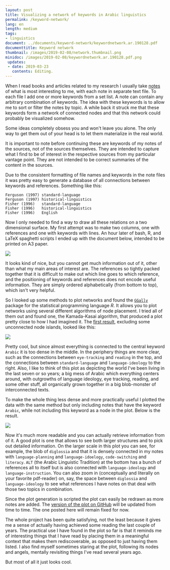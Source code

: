 ```yaml
---
layout: post
title: Visualizing a network of keywords in Arabic linguistics
permalink: /keyword-network/
lang: en
length: medium
tags: 
- linguistics
document: ../documents/keyword-network/keywordnetwork.ar.190128.pdf
documenttitle: Keyword network
thumbnail: /images/2019-02-08/network.thumbnail.png
minidoc: /images/2019-02-08/keywordnetwork.ar.190128.pdf.png
 updates:
 - date: 2019-03-23
   contents: Editing.
---
```


When I read books and articles related to my research I usually take [notes](/reading-notes-on-github/) of what is most interesting to me, with each note in separate text file. To each file I add one or more keywords from a set list. A note can contain any arbitrary combination of keywords. The idea with these keywords is to allow me to sort or filter the notes by topic. A while back it struck me that these keywords form a network of connected nodes and that this network could probably be visualized somehow.

Some ideas completely obsess you and won't leave you alone. The only way to get them out of your head is to let them materialize in the real world.

It is important to note before continuing these are keywords of my notes of the sources, not of the sources themselves. They are intended to capture what I find to be of interest in the respective sources from my particular vantage point. They are not intended to be correct summaries of the content in the sources.

Due to the consistent formatting of file names and keywords in the note files it was pretty easy to generate a database of all connections between keywords and references. Something like this:

```
Ferguson (1997)	standard-language
Ferguson (1997)	historical-linguistics
Fisher (1996) 	standard-language
Fisher (1996) 	historical-linguistics
Fisher (1996) 	English
```

Now I only needed to find a way to draw all these relations on a two dimensional surface. My first attempt was to make two columns, one with references and one with keywords with lines. An hour later of bash, R, and LaTeX spaghetti scripts I ended up with the document below, intended to be printed on A3 paper.

[![](/images/2019-02-08/tikz.tex.pdf.png)](/documents/keyword-network/tikz.tex.pdf)

It looks kind of nice, but you cannot get much information out of it, other than what my main areas of interest are. The references so tightly packed together that it is difficult to make out which line goes to which reference, and the positioning of keywords and references does not encode useful information. They are simply ordered alphabetically (from bottom to top), which isn't very helpful.

So I looked up some methods to plot networks and found the [`GGally`](https://cran.r-project.org/web/packages/GGally/index.html) package for the statistical programming language *R*. It allows you to plot networks using several different algorithms of node placement. I tried all of them out and found one, the Kamada-Kasai algorithm, that produced a plot pretty close to how I had imagined it. The [first result](/documents/keyword-network/kamadakawai.pdf), excluding some unconnected node islands, looked like this:

[![](/images/2019-02-08/kamadakawai.pdf.png)](/documents/keyword-network/kamadakawai.pdf)

Pretty cool, but since almost everything is connected to the central keyword `Arabic` it is too dense in the middle. In the periphery things are more clear, such as the connections between `eye-tracking` and `reading` in the top, and the connections between `standard-language` and `language-ideology` to the right. Also, I like to think of this plot as depicting the world I've been living in the last seven or so years; a big mess of Arabic which everything centers around, with outgrowths of language ideology, eye tracking, reading, and some other stuff, all organically grown together in a big blob-monster of interconnected texts.

To make the whole thing less dense and more practically useful I plotted the data with the same method but only including notes that have the keyword `Arabic`, while not including this keyword as a node in the plot. Below is the result.

[![](/images/2019-02-08/keywordnetwork.ar.190128.pdf.png)](/documents/keyword-network/keywordnetwork.ar.190128.pdf)

Now it's much more readable and you can actually retrieve information from of it. A good plot is one that allows to see both larger structures and to pick out detailed information. On the larger scale in this plot you can see, for example, the blob of `diglossia` and that it is densely connected in my notes with `language-planning` and `language-idoelogy`, `code-switching` and `literacy`. `ALT` (the Arabic Linguistic Tradition) at the bottom has a bunch of references all to itself but is also connected with `language-ideology` and `language-instruction`. You can also zoom in (conceptually and literally on your favorite pdf-reader) on, say, the space between `diglossia` and `language-ideology` to see what references I have notes on that deal with those two topics in combination.

Since the plot generation is scripted the plot can easily be redrawn as more notes are added. The [version of the plot on GitHub](https://github.com/andreasmhallberg/readingnotes/blob/master/keyword-counts/kamadakawai.ar.pdf) will be updated from time to time. The one posted here will remain fixed for now.

The whole project has been quite satisfying, not the least because it gives me a sense of actually having achieved some reading the last couple of years. The practical use I have found in the plot so far is that it reminds me of interesting things that I have read by placing them in a meaningful context that makes them rediscoverable, as opposed to just having them listed. I also find myself sometimes staring at the plot, following its nodes and angels, mentally revisiting things I've read several years ago.

But most of all it just looks cool.

